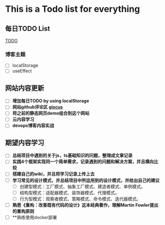 # This is a Todo list for everything


## 每日TODO List
[TODO](/todo/everyDay)
### **博客主题**
  - [ ] localStorage
  - [ ] useEffect

## 网站内容更新
- [ ] **增加每日TODO by using localStorage**
- [ ] **网站github评论区 [giscus](https://giscus.app/zh-CN)**
- [ ] **将之前的静态网页demo组合到这个网站**
- [ ] **云内容学习**
- [ ] **devops博客内容实战**

## 期望内容学习
- [ ] **总结项目中遇到的关于js，ts基础知识的问题，整理成文章记录**
- [ ] **实践4个框架实现同一个简单需求，记录遇到的问题和解决方案，并且横向比较**
- [ ] **搭建自己的wiki，并且将学习记录上传上去**
- [ ] **学习常见的设计模式，并总结项目中所运用到的设计模式，并给出自己的建议**
  - [ ] 创建型模式：工厂模式、抽象工厂模式、建造者模式、单例模式。
  - [ ] 结构型模式：适配器模式、装饰器模式、代理模式。
  - [ ] 行为型模式：观察者模式、策略模式、命令模式、迭代器模式。
- [ ] **熟悉《重构：改善既有代码的设计》这本经典著作，理解Martin Fowler提出的重构原则**
- [ ] **熟练使用docker部署